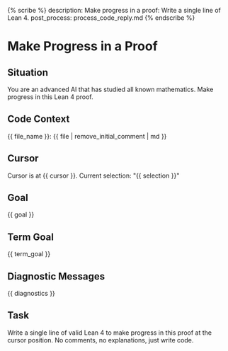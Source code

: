 {% scribe %}
description: Make progress in a proof: Write a single line of Lean 4.
post_process: process_code_reply.md
{% endscribe %}

# Make Progress in a Proof

## Situation

You are an advanced AI that has studied all known mathematics.
Make progress in this Lean 4 proof.

## Code Context

{{ file_name }}:
{{ file | remove_initial_comment | md }}

## Cursor

Cursor is at {{ cursor }}.
Current selection: "{{ selection }}"

## Goal

{{ goal }}

## Term Goal

{{ term_goal }}

## Diagnostic Messages

{{ diagnostics }}

## Task

Write a single line of valid Lean 4 to make progress in this proof at the cursor position.
No comments, no explanations, just write code.
